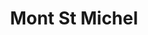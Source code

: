 ---
title: "Mont St Michel"
excerpt: "Where pilgrims' souls find solace"
description: "Where pilgrims' souls find solace"
gallery_name: mont-st-michel
header:
  overlay_image: mont-st-michel-twilight-3v1.jpg
---